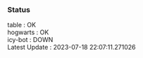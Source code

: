 ### Status


table : OK  
hogwarts : OK  
icy-bot : DOWN  
Latest Update : 2023-07-18 22:07:11.271026
